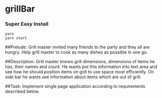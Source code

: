 # grillBar

### Super Easy Install
```
yarn 
yarn start
```
##Prelude:
Grill master invited many friends to the party and they all are hungry.
Help grill master to cook as many dishes as possible in one go.

##Description:
Grill master knows grill dimensions, dimensions of items he has, their names and count.
He wants put this information into text area and see how he should position items on grill to use space most efficiently.
On side bar he wants see information about items which are out of grill.

##Task:
Implement single page application according to requirements described below.
